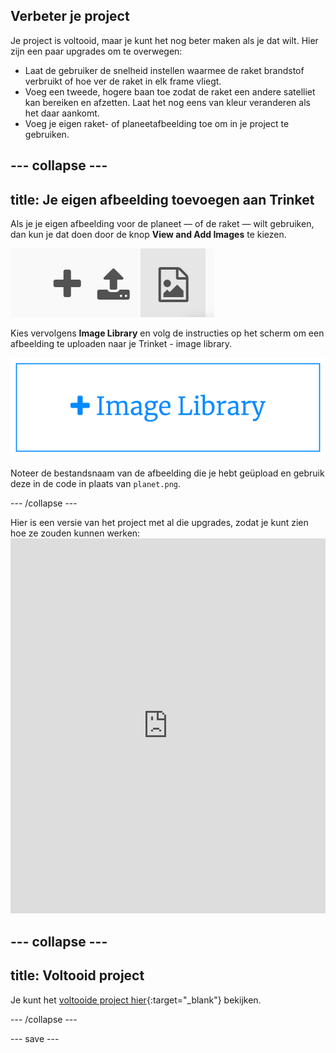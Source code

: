 ## Verbeter je project
Je project is voltooid, maar je kunt het nog beter maken als je dat wilt. Hier zijn een paar upgrades om te overwegen:

 + Laat de gebruiker de snelheid instellen waarmee de raket brandstof verbruikt of hoe ver de raket in elk frame vliegt.
 + Voeg een tweede, hogere baan toe zodat de raket een andere satelliet kan bereiken en afzetten. Laat het nog eens van kleur veranderen als het daar aankomt.
 + Voeg je eigen raket- of planeetafbeelding toe om in je project te gebruiken.


--- collapse ---
---
title: Je eigen afbeelding toevoegen aan Trinket
---

Als je je eigen afbeelding voor de planeet — of de raket — wilt gebruiken, dan kun je dat doen door de knop **View and Add Images** te kiezen.

![Een plusteken, een uploadsymbool en een afbeeldingssymbool. Het afbeeldingssymbool is gemarkeerd.](images/trinket_image.png)

Kies vervolgens **Image Library** en volg de instructies op het scherm om een afbeelding te uploaden naar je Trinket - image library.

![Een knop met een plusje en de woorden 'Image Library' erop.](images/trinket_image_library.png)

Noteer de bestandsnaam van de afbeelding die je hebt geüpload en gebruik deze in de code in plaats van `planet.png`.

--- /collapse ---

Hier is een versie van het project met al die upgrades, zodat je kunt zien hoe ze zouden kunnen werken: <iframe src="https://trinket.io/embed/python/76c7d66070?outputOnly=true&runOption=run&start=result" width="100%" height="600" frameborder="0" marginwidth="0" marginheight="0" allowfullscreen mark="crwd-mark"></iframe>

--- collapse ---
---
title: Voltooid project
---

Je kunt het [voltooide project hier](https://trinket.io/python/622b4dd113){:target="_blank"} bekijken.

--- /collapse ---

--- save ---
